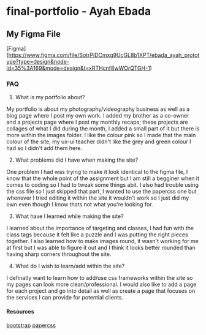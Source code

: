 # final-portfolio - Ayah Ebada

## My Figma File
[Figma] (https://www.figma.com/file/SotrPjDCmxg9UcGL8b1XPT/ebada_ayah_prototype?type=design&node-id=35%3A169&mode=design&t=xRTHcnf8wWOrQTGH-1)

### FAQ

1. What is my portfolio about?

My portfolio is about my photography/videography business as well as a blog page where I post my own work. I added my brother as a co-owner and a projects page where I post my monthly recaps; these projects are collages of what I did during the month, I added a small part of it but there is more within the images folder. I like the colour pink so I made that the main colour of the site, my ux-ui teacher didn't like the grey and green colour I had so I didn't add them here.

2. What problems did I have when making the site?

One problem I had was trying to make it look identical to the figma file, I know that the whole point of the assignment but I am still a begginer when it comes to coding so I had to tweak some things abit. I also had trouble using the css file so I just skipped that part, I wanted to use the papercss one but whenever I tried editing it within the site it wouldn't work so I just did my own even though I know thats not what you're looking for.

3. What have I learned while making the site?

I learned about the importance of targeting and classes, I had fun with the class tags because it felt like a puzzle and I was putting the right pieces together. I also learned how to make images round, it wasn't working for me at first but I was able to figure it out and I think it looks better rounded than having sharp corners throughout the site. 

4. What do I wish to learn/add within the site?

I definatly want to learn how to add/use css frameworks within the site so my pages can look more clean/professional. I would also like to add a page for each project and go into detail as well as create a page that focuses on the services I can provide for potential clients. 

#### Resources

[bootstrap](https://getbootstrap.com/)
[papercss](https://www.getpapercss.com/)
